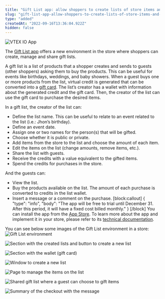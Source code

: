 ```yaml
---
title: "Gift List app: allow shoppers to create lists of store items and receive them as gifts"
slug: "gift-list-app-allow-shoppers-to-create-lists-of-store-items-and-receive-them-as-gifts"
type: "added"
createdAt: "2022-09-16T13:36:04.922Z"
hidden: false
---
```


![VTEX IO App](https://img.shields.io/badge/-VTEX%20IO%20App-orange)

The [Gift List app](https://developers.vtex.com/vtex-developer-docs/docs/vtex-gift-list) offers a new environment in the store where shoppers can create, manage and share gift lists.

A gift list is a list of products that a shopper creates and sends to guests (other shoppers) asking them to buy the products. This can be useful for events like birthdays, weddings, and baby showers. When a guest buys one or more products from the list, virtual credit is generated that can be converted into a [gift card](https://developers.vtex.com/vtex-rest-api/docs/gift-card-integration-guide). The list’s creator has a wallet with information about the generated credit and the gift card. Then, the creator of the list can use the gift card to purchase the desired items.

In a gift list, the creator of the list can:

- Define the list name. This can be useful to relate to an event related to the list (i.e.: Jhon’s birthday).
- Define an event date.
- Assign one or two names for the person(s) that will be gifted.
- Choose whether it is public or private.
- Add items from the store to the list and choose the amount of each item.
- Edit the items on the list (change amounts, remove items, etc.).
- Share the list with guests.
- Receive the credits with a value equivalent to the gifted items.
- Spend the credits for purchases in the store.

And the guests can:

- View the list.
- Buy the products available on the list. The amount of each purchase is converted to credits in the list wallet.
- Insert a message or a comment on the purchase.
[block:callout]
{
  "type": "info",
  "body": "The app will be free to trial until December 31. After this period, it will have a fixed cost billed monthly."
}
[/block]
You can install the app from the [App Store](https://apps.vtex.com/vtex-list/p). To learn more about the app and implement it in your store, please refer to its [technical documentation](https://developers.vtex.com/vtex-developer-docs/docs/vtex-gift-list).

You can see below some images of the Gift List environment in a store:
![Gift List environment](https://cdn.jsdelivr.net/gh/vtexdocs/dev-portal-content@readme-docs/docs/release-notes/5e2dd04-image5_40.png)

![Section with the created lists and button to create a new list](https://cdn.jsdelivr.net/gh/vtexdocs/dev-portal-content@readme-docs/docs/release-notes/e546825-image2_42.png)

![Section with the wallet (gift card)](https://cdn.jsdelivr.net/gh/vtexdocs/dev-portal-content@readme-docs/docs/release-notes/d65232e-image3_44.png)

![Window to create a new list](https://cdn.jsdelivr.net/gh/vtexdocs/dev-portal-content@readme-docs/docs/release-notes/eb7b37e-image1_46.png)

![Page to manage the items on the list](https://cdn.jsdelivr.net/gh/vtexdocs/dev-portal-content@readme-docs/docs/release-notes/8346a07-image4_48.png)

![Shared gift list where a guest can choose to gift items](https://cdn.jsdelivr.net/gh/vtexdocs/dev-portal-content@readme-docs/docs/release-notes/4172bf6-image6_50.png)

![Summary of the checkout with the message](https://cdn.jsdelivr.net/gh/vtexdocs/dev-portal-content@readme-docs/docs/release-notes/fb8839c-image7_52.png)
